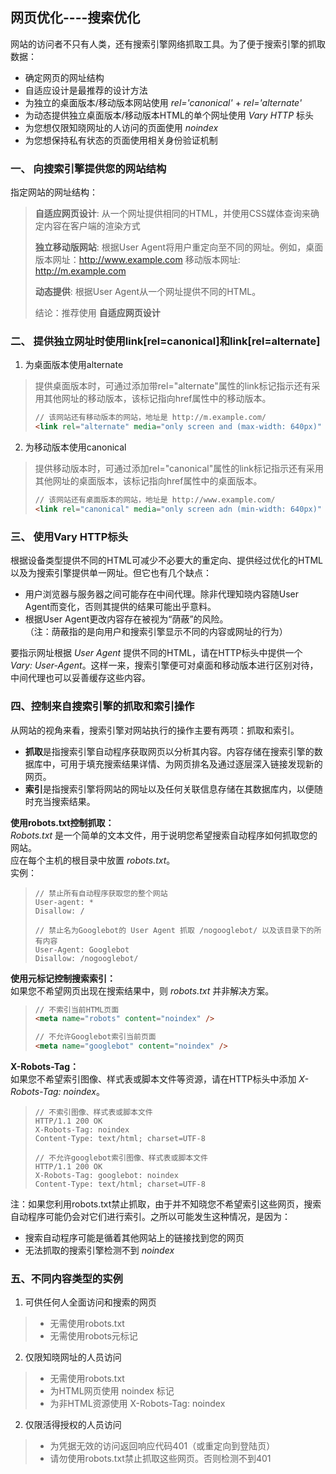 ## 网页优化----搜索优化

网站的访问者不只有人类，还有搜索引擎网络抓取工具。为了便于搜索引擎的抓取数据：
* 确定网页的网址结构
* 自适应设计是最推荐的设计方法
* 为独立的桌面版本/移动版本网站使用 *rel='canonical'* + *rel='alternate'*
* 为动态提供独立桌面版本/移动版本HTML的单个网址使用 *Vary HTTP* 标头
* 为您想仅限知晓网址的人访问的页面使用 *noindex*
* 为您想保持私有状态的页面使用相关身份验证机制

### 一、 向搜索引擎提供您的网站结构
指定网站的网址结构：
> **自适应网页设计**: 从一个网址提供相同的HTML，并使用CSS媒体查询来确定内容在客户端的渲染方式  
>
> **独立移动版网站**: 根据User Agent将用户重定向至不同的网址。例如，桌面版本网址：http://www.example.com 移动版本网址: http://m.example.com
>
> **动态提供**: 根据User Agent从一个网址提供不同的HTML。 
>
> 结论：推荐使用 **自适应网页设计**

### 二、 提供独立网址时使用link[rel=canonical]和link[rel=alternate]
1. 为桌面版本使用alternate
> 提供桌面版本时，可通过添加带rel="alternate"属性的link标记指示还有采用其他网址的移动版本，该标记指向href属性中的移动版本。
> ```html
> // 该网站还有移动版本的网站，地址是 http://m.example.com/
> <link rel="alternate" media="only screen and (max-width: 640px)" href="http://m.example.com/">
> ```

2. 为移动版本使用canonical
> 提供移动版本时，可通过添加rel="canonical"属性的link标记指示还有采用其他网址的桌面版本，该标记指向href属性中的桌面版本。
> ```html
> // 该网站还有桌面版本的网站，地址是 http://www.example.com/
> <link rel="canonical" media="only screen adn (min-width: 640px)" href="http://www.example.com/">
> ```

### 三、 使用Vary HTTP标头
根据设备类型提供不同的HTML可减少不必要大的重定向、提供经过优化的HTML以及为搜索引擎提供单一网址。但它也有几个缺点：
* 用户浏览器与服务器之间可能存在中间代理。除非代理知晓内容随User Agent而变化，否则其提供的结果可能出乎意料。
* 根据User Agent更改内容存在被视为“荫蔽”的风险。  
 （注：荫蔽指的是向用户和搜索引擎显示不同的内容或网址的行为）

要指示网址根据 *User Agent* 提供不同的HTML，请在HTTP标头中提供一个 *Vary: User-Agent*。这样一来，搜索引擎便可对桌面和移动版本进行区别对待，中间代理也可以妥善缓存这些内容。

### 四、控制来自搜索引擎的抓取和索引操作
从网站的视角来看，搜索引擎对网站执行的操作主要有两项：抓取和索引。
* **抓取**是指搜索引擎自动程序获取网页以分析其内容。内容存储在搜索引擎的数据库中，可用于填充搜索结果详情、为网页排名及通过逐层深入链接发现新的网页。
* **索引**是指搜索引擎将网站的网址以及任何关联信息存储在其数据库内，以便随时充当搜索结果。

**使用robots.txt控制抓取：**  
*Robots.txt* 是一个简单的文本文件，用于说明您希望搜索自动程序如何抓取您的网站。  
应在每个主机的根目录中放置 *robots.txt*。  
实例： 
> ```code
> // 禁止所有自动程序获取您的整个网站
> User-agent: *
> Disallow: /
>
> // 禁止名为Googlebot的 User Agent 抓取 /nogooglebot/ 以及该目录下的所有内容
> User-Agent: Googlebot
> Disallow: /nogooglebot/
> ```

**使用元标记控制搜索索引：**  
如果您不希望网页出现在搜索结果中，则 *robots.txt* 并非解决方案。
> ```html
> // 不索引当前HTML页面
> <meta name="robots" content="noindex" />
>
> // 不允许Googlebot索引当前页面
> <meta name="googlebot" content="noindex" />

**X-Robots-Tag：**  
如果您不希望索引图像、样式表或脚本文件等资源，请在HTTP标头中添加 *X-Robots-Tag: noindex*。
> ```http
> // 不索引图像、样式表或脚本文件
> HTTP/1.1 200 OK
> X-Robots-Tag: noindex
> Content-Type: text/html; charset=UTF-8
>
> // 不允许googlebot索引图像、样式表或脚本文件
> HTTP/1.1 200 OK
> X-Robots-Tag: googlebot: noindex
> Content-Type: text/html; charset=UTF-8
> ```

注：如果您利用robots.txt禁止抓取，由于并不知晓您不希望索引这些网页，搜索自动程序可能仍会对它们进行索引。之所以可能发生这种情况，是因为：
* 搜索自动程序可能是循着其他网站上的链接找到您的网页
* 无法抓取的搜索引擎检测不到 *noindex*

### 五、不同内容类型的实例
1. 可供任何人全面访问和搜索的网页
> * 无需使用robots.txt
> * 无需使用robots元标记

2. 仅限知晓网址的人员访问
> * 无需使用robots.txt
> * 为HTML网页使用 noindex 标记
> * 为非HTML资源使用 X-Robots-Tag: noindex

2. 仅限活得授权的人员访问
> * 为凭据无效的访问返回响应代码401（或重定向到登陆页）
> * 请勿使用robots.txt禁止抓取这些网页。否则检测不到401
